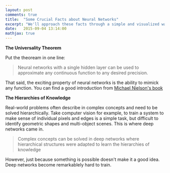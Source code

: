 ```yaml
---
layout: post
comments: true
title:  "Some Crucial Facts about Neural Networks"
excerpt: "We'll approach these facts through a simple and visualized way  rather than going deep in math."
date:   2015-09-04 13:14:00
mathjax: true
---
```



**The Universality Theorem**

Put the theoream in one line:

> Neural networks with a single hidden layer can be used to approximate any continuous function to any desired precision.

That said, the exciting property of neural networks is the ability to mimick any function. You can find a good introduction from [Michael Nielson's book](http://neuralnetworksanddeeplearning.com/chap5.html)


**The Hierarchies of Knowledge**

Real-world problems often describe in complex concepts and need to be solved hierarchically. Take computer vision for example, to train a system to make sense of individual pixels and edges is a simple task, but difficult to identify geometric shapes and multi-object scenes. This is where deep networks came in.

> Complex concepts can be solved in deep networks where hierarchical structures were adapted to learn the hierarchies of knowledge


However, just because something is possible doesn't make it a good idea. Deep networks become remarkablely hard to train.










